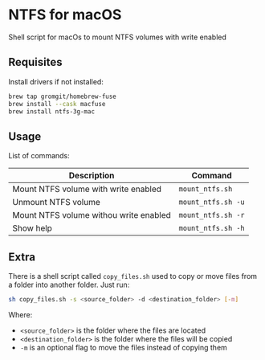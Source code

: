 # NTFS for macOS

Shell script for macOs to mount NTFS volumes with write enabled
 
## Requisites

Install drivers if not installed:

```bash
brew tap gromgit/homebrew-fuse
brew install --cask macfuse
brew install ntfs-3g-mac 
```

## Usage

List of commands:

| Description | Command |
|-|-|
|Mount NTFS volume with write enabled | `mount_ntfs.sh` |
|Unmount NTFS volume | `mount_ntfs.sh -u` |
|Mount NTFS volume withou write enabled | `mount_ntfs.sh -r` |
|Show help | `mount_ntfs.sh -h` |

## Extra

There is a shell script called `copy_files.sh` used to copy or move files from a folder into another folder. Just run:

```bash
sh copy_files.sh -s <source_folder> -d <destination_folder> [-m]
```

Where:
- `<source_folder>` is the folder where the files are located
- `<destination_folder>` is the folder where the files will be copied
- `-m` is an optional flag to move the files instead of copying them